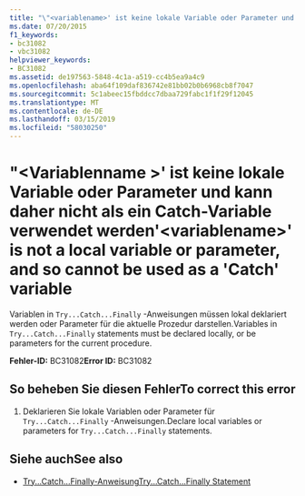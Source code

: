 ```yaml
---
title: "\"<variablename>' ist keine lokale Variable oder Parameter und kann daher nicht als ein Catch-Variable verwendet werden"
ms.date: 07/20/2015
f1_keywords:
- bc31082
- vbc31082
helpviewer_keywords:
- BC31082
ms.assetid: de197563-5848-4c1a-a519-cc4b5ea9a4c9
ms.openlocfilehash: aba64f109daf836742e81bb02b0b6968cb8f7047
ms.sourcegitcommit: 5c1abeec15fbddcc7dbaa729fabc1f1f29f12045
ms.translationtype: MT
ms.contentlocale: de-DE
ms.lasthandoff: 03/15/2019
ms.locfileid: "58030250"
---
```

# <a name="variablename-is-not-a-local-variable-or-parameter-and-so-cannot-be-used-as-a-catch-variable"></a><span data-ttu-id="618fe-102">"\<Variablenname >' ist keine lokale Variable oder Parameter und kann daher nicht als ein Catch-Variable verwendet werden</span><span class="sxs-lookup"><span data-stu-id="618fe-102">'\<variablename>' is not a local variable or parameter, and so cannot be used as a 'Catch' variable</span></span>
<span data-ttu-id="618fe-103">Variablen in `Try...Catch...Finally` -Anweisungen müssen lokal deklariert werden oder Parameter für die aktuelle Prozedur darstellen.</span><span class="sxs-lookup"><span data-stu-id="618fe-103">Variables in `Try...Catch...Finally` statements must be declared locally, or be parameters for the current procedure.</span></span>  
  
 <span data-ttu-id="618fe-104">**Fehler-ID:** BC31082</span><span class="sxs-lookup"><span data-stu-id="618fe-104">**Error ID:** BC31082</span></span>  
  
## <a name="to-correct-this-error"></a><span data-ttu-id="618fe-105">So beheben Sie diesen Fehler</span><span class="sxs-lookup"><span data-stu-id="618fe-105">To correct this error</span></span>  
  
1.  <span data-ttu-id="618fe-106">Deklarieren Sie lokale Variablen oder Parameter für `Try...Catch...Finally` -Anweisungen.</span><span class="sxs-lookup"><span data-stu-id="618fe-106">Declare local variables or parameters for `Try...Catch...Finally` statements.</span></span>  
  
## <a name="see-also"></a><span data-ttu-id="618fe-107">Siehe auch</span><span class="sxs-lookup"><span data-stu-id="618fe-107">See also</span></span>

- [<span data-ttu-id="618fe-108">Try...Catch...Finally-Anweisung</span><span class="sxs-lookup"><span data-stu-id="618fe-108">Try...Catch...Finally Statement</span></span>](../../visual-basic/language-reference/statements/try-catch-finally-statement.md)
